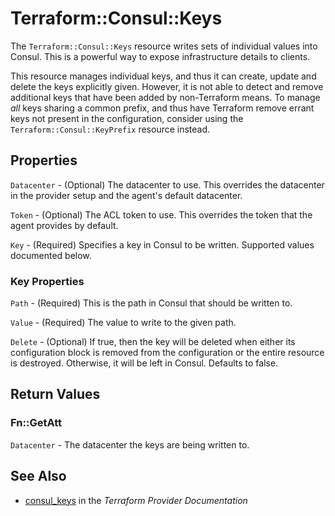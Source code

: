 # Terraform::Consul::Keys

The `Terraform::Consul::Keys` resource writes sets of individual values into Consul.
This is a powerful way to expose infrastructure details to clients.

This resource manages individual keys, and thus it can create, update
and delete the keys explicitly given. However, it is not able to detect
and remove additional keys that have been added by non-Terraform means.
To manage *all* keys sharing a common prefix, and thus have Terraform
remove errant keys not present in the configuration, consider using the
`Terraform::Consul::KeyPrefix` resource instead.

## Properties

`Datacenter` - (Optional) The datacenter to use. This overrides the datacenter in the provider setup and the agent's default datacenter.

`Token` - (Optional) The ACL token to use. This overrides the token that the agent provides by default.

`Key` - (Required) Specifies a key in Consul to be written. Supported values documented below.

### Key Properties

`Path` - (Required) This is the path in Consul that should be written to.

`Value` - (Required) The value to write to the given path.

`Delete` - (Optional) If true, then the key will be deleted when either its configuration block is removed from the configuration or the entire resource is destroyed. Otherwise, it will be left in Consul. Defaults to false.


## Return Values

### Fn::GetAtt

`Datacenter` - The datacenter the keys are being written to.

## See Also

* [consul_keys](https://www.terraform.io/docs/providers/consul/r/keys.html) in the _Terraform Provider Documentation_